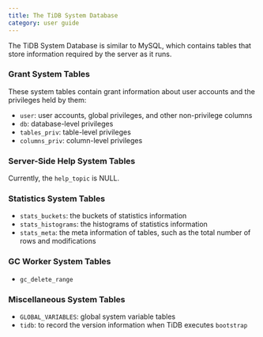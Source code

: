 ```yaml
---
title: The TiDB System Database
category: user guide
---
```


The TiDB System Database is similar to MySQL, which contains tables that store information required by the server as it runs.

### Grant System Tables

These system tables contain grant information about user accounts and the privileges held by them:

- `user`: user accounts, global privileges, and other non-privilege columns
- `db`: database-level privileges
- `tables_priv`: table-level privileges
- `columns_priv`: column-level privileges

### Server-Side Help System Tables

Currently, the `help_topic` is NULL.

### Statistics System Tables

- `stats_buckets`: the buckets of statistics information
- `stats_histograms`: the histograms of statistics information
- `stats_meta`: the meta information of tables, such as the total number of rows and modifications

### GC Worker System Tables

- `gc_delete_range`

### Miscellaneous System Tables

- `GLOBAL_VARIABLES`: global system variable tables
- `tidb`: to record the version information when TiDB executes `bootstrap`
